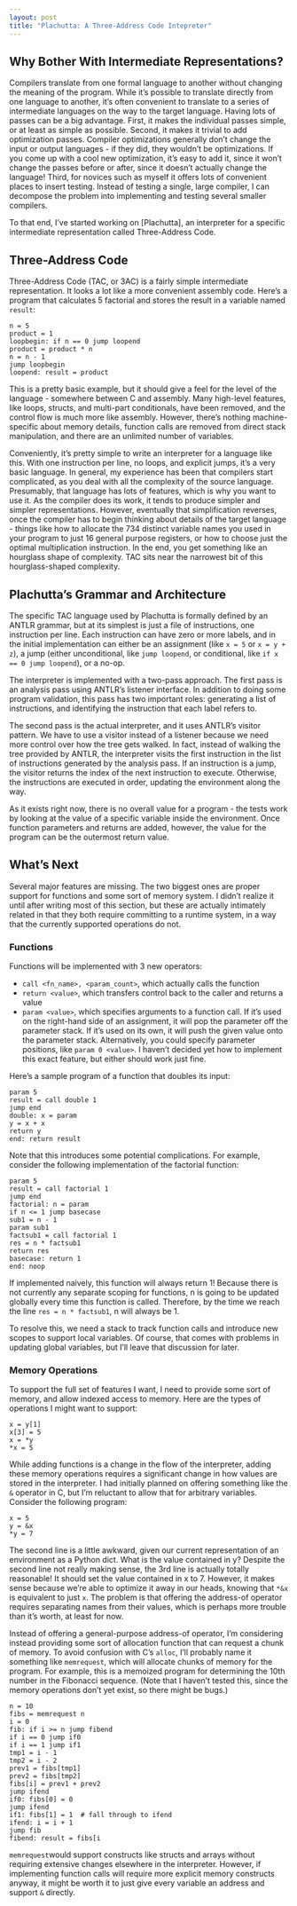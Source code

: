 ```yaml
---
layout: post
title: "Plachutta: A Three-Address Code Intepreter"
---
```

## Why Bother With Intermediate Representations?
Compilers translate from one formal language to another without changing the meaning of the program. While it’s possible to translate directly from one language to another, it’s often convenient to translate to a series of intermediate languages on the way to the target language. Having lots of passes can be a big advantage. First, it makes the individual passes simple, or at least as simple as possible. Second, it makes it trivial to add optimization passes. Compiler optimizations generally don’t change the input or output languages - if they did, they wouldn’t be optimizations. If you come up with a cool new optimization, it’s easy to add it, since it won’t change the passes before or after, since it doesn’t actually change the language! Third, for novices such as myself it offers lots of convenient places to insert testing. Instead of testing a single, large compiler, I can decompose the problem into implementing and testing several smaller compilers.

To that end, I’ve started working on [Plachutta], an interpreter for a specific intermediate representation called Three-Address Code.

## Three-Address Code
Three-Address Code (TAC, or 3AC) is a fairly simple intermediate representation. It looks a lot like a more convenient assembly code. Here’s a program that calculates 5 factorial and stores the result in a variable named `result`:

```
n = 5
product = 1
loopbegin: if n == 0 jump loopend
product = product * n
n = n - 1
jump loopbegin
loopend: result = product
```

This is a pretty basic example, but it should give a feel for the level of the language - somewhere between C and assembly. Many high-level features, like loops, structs, and multi-part conditionals, have been removed, and the control flow is much more like assembly. However, there’s nothing machine-specific about memory details, function calls are removed from direct stack manipulation, and there are an unlimited number of variables.

Conveniently, it’s pretty simple to write an interpreter for a language like this. With one instruction per line, no loops, and explicit jumps, it’s a very basic language. In general, my experience has been that compilers start complicated, as you deal with all the complexity of the source language. Presumably, that language has lots of features, which is why you want to use it. As the compiler does its work, it tends to produce simpler and simpler representations. However, eventually that simplification reverses, once the compiler has to begin thinking about details of the target language - things like how to allocate the 734 distinct variable names you used in your program to just 16 general purpose registers, or how to choose just the optimal multiplication instruction. In the end, you get something like an hourglass shape of complexity. TAC sits near the narrowest bit of this hourglass-shaped complexity.

## Plachutta’s Grammar and Architecture
The specific TAC language used by Plachutta is formally defined by an ANTLR grammar, but at its simplest is just a file of instructions, one instruction per line. Each instruction can have zero or more labels, and in the initial implementation can either be an assignment (like `x = 5` or `x = y + z`), a jump (either unconditional, like `jump loopend`, or conditional, like `if x == 0 jump loopend`), or a no-op.

The interpreter is implemented with a two-pass approach. The first pass is an analysis pass using ANTLR’s listener interface. In addition to doing some program validation, this pass has two important roles: generating a list of instructions, and identifying the instruction that each label refers to.

The second pass is the actual interpreter, and it uses ANTLR’s visitor pattern. We have to use a visitor instead of a listener because we need more control over how the tree gets walked. In fact, instead of walking the tree provided by ANTLR, the interpreter visits the first instruction in the list of instructions generated by the analysis pass. If an instruction is a jump, the visitor returns the index of the next instruction to execute. Otherwise, the instructions are executed in order, updating the environment along the way.

As it exists right now, there is no overall value for a program - the tests work by looking at the value of a specific variable inside the environment. Once function parameters and returns are added, however, the value for the program can be the outermost return value.

## What’s Next
Several major features are missing. The two biggest ones are proper support for functions and some sort of memory system. I didn’t realize it until after writing most of this section, but these are actually intimately related in that they both require committing to a runtime system, in a way that the currently supported operations do not.

### Functions
Functions will be implemented with 3 new operators:
- `call <fn_name>, <param_count>`, which actually calls the function
- `return <value>`, which transfers control back to the caller and returns a value
- `param <value>`, which specifies arguments to a function call. If it’s used  on the right-hand side of an assignment, it will pop the parameter off the parameter stack. If it’s used on its own, it will push the given value onto the parameter stack. Alternatively, you could specify parameter positions, like `param 0 <value>`. I haven’t decided yet how to implement this exact feature, but either should work just fine.

Here’s a sample program of a function that doubles its input:

```
param 5
result = call double 1
jump end
double: x = param
y = x + x
return y
end: return result
```

Note that this introduces some potential complications. For example, consider the following implementation of the factorial function:

```
param 5
result = call factorial 1
jump end
factorial: n = param
if n <= 1 jump basecase
sub1 = n - 1
param sub1
factsub1 = call factorial 1
res = n * factsub1
return res
basecase: return 1
end: noop
```

If implemented naively, this function will always return 1! Because there is not currently any separate scoping for functions, n is going to be updated globally every time this function is called. Therefore, by the time we reach the line `res = n * factsub1`, n will always be 1.

To resolve this, we need a stack to track function calls and introduce new scopes to support local variables. Of course, that comes with problems in updating global variables, but I’ll leave that discussion for later.

### Memory Operations
To support the full set of features I want, I need to provide some sort of memory, and allow indexed access to memory. Here are the types of operations I might want to support:

```
x = y[1]
x[3] = 5
x = *y
*x = 5
```

While adding functions is a change in the flow of the interpreter, adding these memory operations requires a significant change in how values are stored in the interpreter. I had initially planned on offering something like the `&` operator in C, but I’m reluctant to allow that for arbitrary variables. Consider the following program:

```
x = 5
y = &x
*y = 7
```

The second line is a little awkward, given our current representation of an environment as a Python dict. What is the value contained in y? Despite the second line not really making sense, the 3rd line is actually totally reasonable! It should set the value contained in x to 7. However, it makes sense because we’re able to optimize it away in our heads, knowing that `*&x` is equivalent to just `x`. The problem is that offering the address-of operator requires separating names from their values, which is perhaps more trouble than it’s worth, at least for now.

Instead of offering a general-purpose address-of operator, I’m considering instead providing some sort of allocation function that can request a chunk of memory. To avoid confusion with C’s `alloc`, I’ll probably name it something like `memrequest`, which will allocate chunks of memory for the program. For example, this is a memoized program for determining the 10th number in the Fibonacci sequence. (Note that I haven’t tested this, since the memory operations don’t yet exist, so there might be bugs.)

```
n = 10
fibs = memrequest n
i = 0
fib: if i >= n jump fibend
if i == 0 jump if0
if i == 1 jump if1
tmp1 = i - 1
tmp2 = i - 2
prev1 = fibs[tmp1]
prev2 = fibs[tmp2]
fibs[i] = prev1 + prev2
jump ifend
if0: fibs[0] = 0
jump ifend
if1: fibs[1] = 1  # fall through to ifend
ifend: i = i + 1
jump fib
fibend: result = fibs[i
```

`memrequest`would support constructs like structs and arrays without requiring extensive changes elsewhere in the interpreter. However, if implementing function calls will require more explicit memory constructs anyway, it might be worth it to just give every variable an address and support `&` directly.
